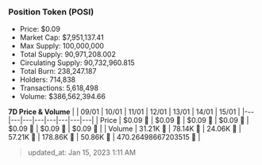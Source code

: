 
  ### Position Token (POSI)
  - Price: $0.09
  - Market Cap: $7,951,137.41
  - Max Supply: 100,000,000
  - Total Supply: 90,971,208.002
  - Circulating Supply: 90,732,960.815
  - Total Burn: 238,247.187
  - Holders: 714,838
  - Transactions: 5,618,498
  - Volume: $386,562,394.66

  **7D Price & Volume**
  | | 09&#x2F;01 | 10&#x2F;01 | 11&#x2F;01 | 12&#x2F;01 | 13&#x2F;01 | 14&#x2F;01 | 15&#x2F;01 |
  |---|---|---|---|---|---|---|---|
  | Price | $0.09 🔻 | $0.09 🚀 | $0.09 🚀 | $0.09 🚀 | $0.09 🔻 | $0.09 🔻 | $0.09 🚀 |
  | Volume | 31.21K 🔻 | 78.14K 🚀 | 24.06K 🔻 | 57.21K 🚀 | 178.86K 🚀 | 50.86K 🔻 | 470.26498667203515 🔻 |

  > updated_at: Jan 15, 2023 1:11 AM
